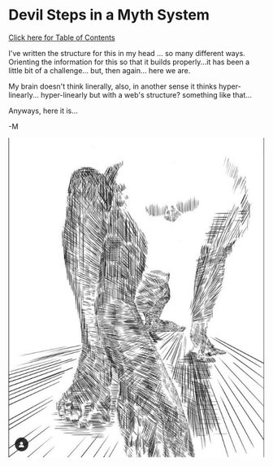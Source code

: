 # Devil Steps in a Myth System

[Click here for Table of Contents](https://github.com/mycroftwilde/devil-steps-in-a-myth-system/tree/main/ref_guide)

I've written the structure for this in my head ... so many different ways. Orienting the information for this so that it builds properly...it has been a little bit of a challenge... but, then again... here we are.

My brain doesn't think linerally, also, in another sense it thinks hyper-linearly... hyper-linearly but with a web's structure? something like that... 

Anyways, here it is... 

-M

![BannerLogoMid](/art/MW.png?raw=true "BannerMid")
